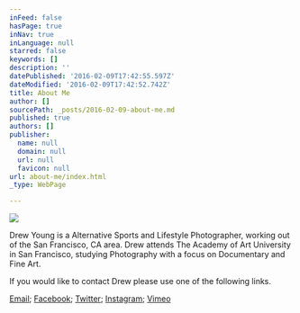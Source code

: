 ```yaml
---
inFeed: false
hasPage: true
inNav: true
inLanguage: null
starred: false
keywords: []
description: ''
datePublished: '2016-02-09T17:42:55.597Z'
dateModified: '2016-02-09T17:42:52.742Z'
title: About Me
author: []
sourcePath: _posts/2016-02-09-about-me.md
published: true
authors: []
publisher:
  name: null
  domain: null
  url: null
  favicon: null
url: about-me/index.html
_type: WebPage

---
```

![](https://s3-us-west-2.amazonaws.com/the-grid-img/p/36e16582e3dc1fcca7ad8842a9eda4e57e7285df.jpg)

Drew Young is a Alternative Sports and Lifestyle Photographer, working out of the San Francisco, CA area. Drew attends The Academy of Art University in San Francisco, studying Photography with a focus on Documentary and Fine Art. 

If you would like to contact Drew please use one of the following links.

[Email][0]; [Facebook][1]; [Twitter][2]; [Instagram][3]; [Vimeo][4]

[0]: drew.s.young@live.com
[1]: https://www.facebook.com/Drew.Y.Photo
[2]: https://twitter.com/DrewYoungPhoto
[3]: https://www.instagram.com/drew.young.photo/
[4]: https://vimeo.com/drewyoungphoto